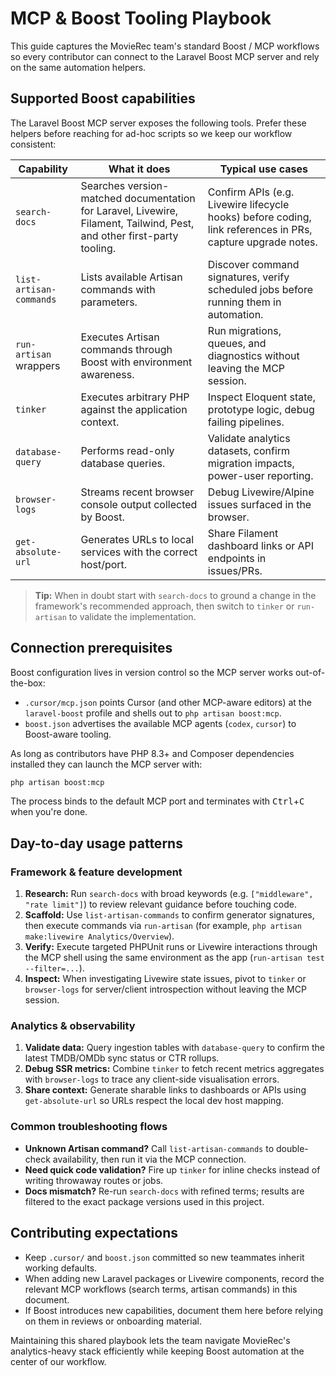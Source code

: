 # MCP & Boost Tooling Playbook

This guide captures the MovieRec team's standard Boost / MCP workflows so every contributor can connect to the Laravel Boost MCP server and rely on the same automation helpers.

## Supported Boost capabilities

The Laravel Boost MCP server exposes the following tools. Prefer these helpers before reaching for ad-hoc scripts so we keep our workflow consistent:

| Capability | What it does | Typical use cases |
| --- | --- | --- |
| `search-docs` | Searches version-matched documentation for Laravel, Livewire, Filament, Tailwind, Pest, and other first-party tooling. | Confirm APIs (e.g. Livewire lifecycle hooks) before coding, link references in PRs, capture upgrade notes. |
| `list-artisan-commands` | Lists available Artisan commands with parameters. | Discover command signatures, verify scheduled jobs before running them in automation. |
| `run-artisan` wrappers | Executes Artisan commands through Boost with environment awareness. | Run migrations, queues, and diagnostics without leaving the MCP session. |
| `tinker` | Executes arbitrary PHP against the application context. | Inspect Eloquent state, prototype logic, debug failing pipelines. |
| `database-query` | Performs read-only database queries. | Validate analytics datasets, confirm migration impacts, power-user reporting. |
| `browser-logs` | Streams recent browser console output collected by Boost. | Debug Livewire/Alpine issues surfaced in the browser. |
| `get-absolute-url` | Generates URLs to local services with the correct host/port. | Share Filament dashboard links or API endpoints in issues/PRs. |

> **Tip:** When in doubt start with `search-docs` to ground a change in the framework's recommended approach, then switch to `tinker` or `run-artisan` to validate the implementation.

## Connection prerequisites

Boost configuration lives in version control so the MCP server works out-of-the-box:

- `.cursor/mcp.json` points Cursor (and other MCP-aware editors) at the `laravel-boost` profile and shells out to `php artisan boost:mcp`.
- `boost.json` advertises the available MCP agents (`codex`, `cursor`) to Boost-aware tooling.

As long as contributors have PHP 8.3+ and Composer dependencies installed they can launch the MCP server with:

```bash
php artisan boost:mcp
```

The process binds to the default MCP port and terminates with <kbd>Ctrl</kbd>+<kbd>C</kbd> when you're done.

## Day-to-day usage patterns

### Framework & feature development

1. **Research:** Run `search-docs` with broad keywords (e.g. `["middleware", "rate limit"]`) to review relevant guidance before touching code.
2. **Scaffold:** Use `list-artisan-commands` to confirm generator signatures, then execute commands via `run-artisan` (for example, `php artisan make:livewire Analytics/Overview`).
3. **Verify:** Execute targeted PHPUnit runs or Livewire interactions through the MCP shell using the same environment as the app (`run-artisan test --filter=...`).
4. **Inspect:** When investigating Livewire state issues, pivot to `tinker` or `browser-logs` for server/client introspection without leaving the MCP session.

### Analytics & observability

1. **Validate data:** Query ingestion tables with `database-query` to confirm the latest TMDB/OMDb sync status or CTR rollups.
2. **Debug SSR metrics:** Combine `tinker` to fetch recent metrics aggregates with `browser-logs` to trace any client-side visualisation errors.
3. **Share context:** Generate sharable links to dashboards or APIs using `get-absolute-url` so URLs respect the local dev host mapping.

### Common troubleshooting flows

- **Unknown Artisan command?** Call `list-artisan-commands` to double-check availability, then run it via the MCP connection.
- **Need quick code validation?** Fire up `tinker` for inline checks instead of writing throwaway routes or jobs.
- **Docs mismatch?** Re-run `search-docs` with refined terms; results are filtered to the exact package versions used in this project.

## Contributing expectations

- Keep `.cursor/` and `boost.json` committed so new teammates inherit working defaults.
- When adding new Laravel packages or Livewire components, record the relevant MCP workflows (search terms, artisan commands) in this document.
- If Boost introduces new capabilities, document them here before relying on them in reviews or onboarding material.

Maintaining this shared playbook lets the team navigate MovieRec's analytics-heavy stack efficiently while keeping Boost automation at the center of our workflow.
